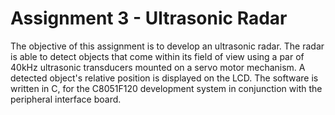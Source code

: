 # Assignment 3 - Ultrasonic Radar
The objective of this assignment is to develop an ultrasonic radar. The radar is able to detect objects that come within its field of view using a par of 40kHz ultrasonic transducers mounted on a servo motor mechanism. A detected object's relative position is displayed on the LCD. The software is written in C, for the C8051F120 development system in conjunction with the peripheral interface board.
